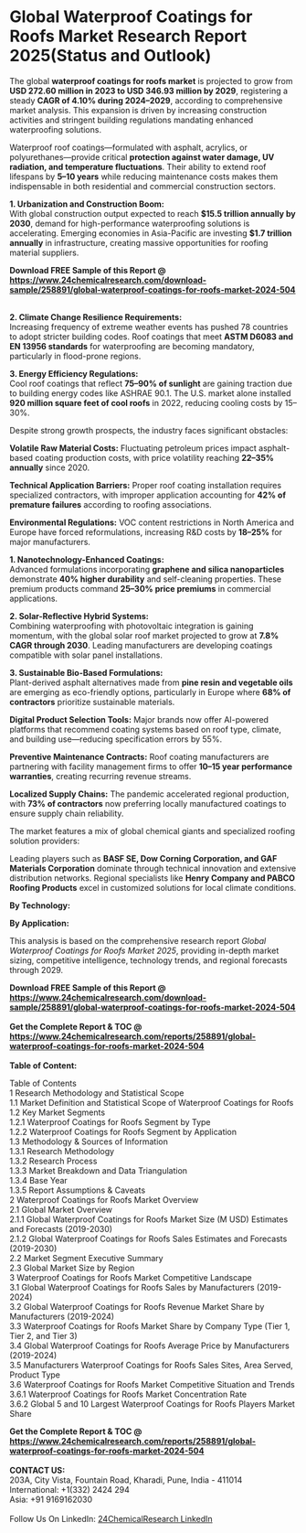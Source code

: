 <h1>Global Waterproof Coatings for Roofs Market Research Report 2025(Status and Outlook)</h1><p>The global <strong>waterproof coatings for roofs market</strong> is projected to grow from <strong>USD 272.60 million in 2023 to USD 346.93 million by 2029</strong>, registering a steady <strong>CAGR of 4.10% during 2024–2029</strong>, according to comprehensive market analysis. This expansion is driven by increasing construction activities and stringent building regulations mandating enhanced waterproofing solutions.</p><p>Waterproof roof coatings—formulated with asphalt, acrylics, or polyurethanes—provide critical <strong>protection against water damage, UV radiation, and temperature fluctuations</strong>. Their ability to extend roof lifespans by <strong>5–10 years</strong> while reducing maintenance costs makes them indispensable in both residential and commercial construction sectors.</p><p><strong>1. Urbanization and Construction Boom:</strong><br>
With global construction output expected to reach <strong>$15.5 trillion annually by 2030</strong>, demand for high-performance waterproofing solutions is accelerating. Emerging economies in Asia-Pacific are investing <strong>$1.7 trillion annually</strong> in infrastructure, creating massive opportunities for roofing material suppliers.</p><div><b>Download FREE Sample of this Report @ 
            <a href="https://www.24chemicalresearch.com/download-sample/258891/global-waterproof-coatings-for-roofs-market-2024-504">
            https://www.24chemicalresearch.com/download-sample/258891/global-waterproof-coatings-for-roofs-market-2024-504</a></b></div><br><p><strong>2. Climate Change Resilience Requirements:</strong><br>
Increasing frequency of extreme weather events has pushed 78 countries to adopt stricter building codes. Roof coatings that meet <strong>ASTM D6083 and EN 13956 standards</strong> for waterproofing are becoming mandatory, particularly in flood-prone regions.</p><p><strong>3. Energy Efficiency Regulations:</strong><br>
Cool roof coatings that reflect <strong>75–90% of sunlight</strong> are gaining traction due to building energy codes like ASHRAE 90.1. The U.S. market alone installed <strong>920 million square feet of cool roofs</strong> in 2022, reducing cooling costs by 15–30%.</p><p>Despite strong growth prospects, the industry faces significant obstacles:</p><p><strong>Volatile Raw Material Costs:</strong> Fluctuating petroleum prices impact asphalt-based coating production costs, with price volatility reaching <strong>22–35% annually</strong> since 2020.</p><p><strong>Technical Application Barriers:</strong> Proper roof coating installation requires specialized contractors, with improper application accounting for <strong>42% of premature failures</strong> according to roofing associations.</p><p><strong>Environmental Regulations:</strong> VOC content restrictions in North America and Europe have forced reformulations, increasing R&amp;D costs by <strong>18–25%</strong> for major manufacturers.</p><p><strong>1. Nanotechnology-Enhanced Coatings:</strong><br>
Advanced formulations incorporating <strong>graphene and silica nanoparticles</strong> demonstrate <strong>40% higher durability</strong> and self-cleaning properties. These premium products command <strong>25–30% price premiums</strong> in commercial applications.</p><p><strong>2. Solar-Reflective Hybrid Systems:</strong><br>
Combining waterproofing with photovoltaic integration is gaining momentum, with the global solar roof market projected to grow at <strong>7.8% CAGR through 2030</strong>. Leading manufacturers are developing coatings compatible with solar panel installations.</p><p><strong>3. Sustainable Bio-Based Formulations:</strong><br>
Plant-derived asphalt alternatives made from <strong>pine resin and vegetable oils</strong> are emerging as eco-friendly options, particularly in Europe where <strong>68% of contractors</strong> prioritize sustainable materials.</p><p><strong>Digital Product Selection Tools:</strong> Major brands now offer AI-powered platforms that recommend coating systems based on roof type, climate, and building use—reducing specification errors by 55%.</p><p><strong>Preventive Maintenance Contracts:</strong> Roof coating manufacturers are partnering with facility management firms to offer <strong>10–15 year performance warranties</strong>, creating recurring revenue streams.</p><p><strong>Localized Supply Chains:</strong> The pandemic accelerated regional production, with <strong>73% of contractors</strong> now preferring locally manufactured coatings to ensure supply chain reliability.</p><p>The market features a mix of global chemical giants and specialized roofing solution providers:</p><p>Leading players such as <strong>BASF SE, Dow Corning Corporation, and GAF Materials Corporation</strong> dominate through technical innovation and extensive distribution networks. Regional specialists like <strong>Henry Company and PABCO Roofing Products</strong> excel in customized solutions for local climate conditions.</p><p><strong>By Technology:</strong></p><p><strong>By Application:</strong></p><p>This analysis is based on the comprehensive research report <em>Global Waterproof Coatings for Roofs Market 2025</em>, providing in-depth market sizing, competitive intelligence, technology trends, and regional forecasts through 2029.</p><div><b>Download FREE Sample of this Report @ 
            <a href="https://www.24chemicalresearch.com/download-sample/258891/global-waterproof-coatings-for-roofs-market-2024-504">
            https://www.24chemicalresearch.com/download-sample/258891/global-waterproof-coatings-for-roofs-market-2024-504</a></b></div><br><div><b>Get the Complete Report & TOC @ 
            <a href="https://www.24chemicalresearch.com/reports/258891/global-waterproof-coatings-for-roofs-market-2024-504">
            https://www.24chemicalresearch.com/reports/258891/global-waterproof-coatings-for-roofs-market-2024-504</a></b></div><br>
            <b>Table of Content:</b><p>Table of Contents<br />
1 Research Methodology and Statistical Scope<br />
1.1 Market Definition and Statistical Scope of Waterproof Coatings for Roofs<br />
1.2 Key Market Segments<br />
1.2.1 Waterproof Coatings for Roofs Segment by Type<br />
1.2.2 Waterproof Coatings for Roofs Segment by Application<br />
1.3 Methodology & Sources of Information<br />
1.3.1 Research Methodology<br />
1.3.2 Research Process<br />
1.3.3 Market Breakdown and Data Triangulation<br />
1.3.4 Base Year<br />
1.3.5 Report Assumptions & Caveats<br />
2 Waterproof Coatings for Roofs Market Overview<br />
2.1 Global Market Overview<br />
2.1.1 Global Waterproof Coatings for Roofs Market Size (M USD) Estimates and Forecasts (2019-2030)<br />
2.1.2 Global Waterproof Coatings for Roofs Sales Estimates and Forecasts (2019-2030)<br />
2.2 Market Segment Executive Summary<br />
2.3 Global Market Size by Region<br />
3 Waterproof Coatings for Roofs Market Competitive Landscape<br />
3.1 Global Waterproof Coatings for Roofs Sales by Manufacturers (2019-2024)<br />
3.2 Global Waterproof Coatings for Roofs Revenue Market Share by Manufacturers (2019-2024)<br />
3.3 Waterproof Coatings for Roofs Market Share by Company Type (Tier 1, Tier 2, and Tier 3)<br />
3.4 Global Waterproof Coatings for Roofs Average Price by Manufacturers (2019-2024)<br />
3.5 Manufacturers Waterproof Coatings for Roofs Sales Sites, Area Served, Product Type<br />
3.6 Waterproof Coatings for Roofs Market Competitive Situation and Trends<br />
3.6.1 Waterproof Coatings for Roofs Market Concentration Rate<br />
3.6.2 Global 5 and 10 Largest Waterproof Coatings for Roofs Players Market Share </p><div><b>Get the Complete Report & TOC @ 
            <a href="https://www.24chemicalresearch.com/reports/258891/global-waterproof-coatings-for-roofs-market-2024-504">
            https://www.24chemicalresearch.com/reports/258891/global-waterproof-coatings-for-roofs-market-2024-504</a></b></div><br><b>CONTACT US:</b><br>
            203A, City Vista, Fountain Road, Kharadi, Pune, India - 411014<br>
            International: +1(332) 2424 294<br>
            Asia: +91 9169162030 <br><br>
            Follow Us On LinkedIn: <a href="https://www.linkedin.com/company/24chemicalresearch/">24ChemicalResearch LinkedIn</a>